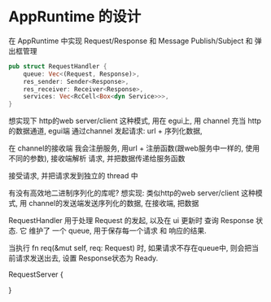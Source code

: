 # AppRuntime 的设计

在 AppRuntime 中实现 Request/Response 和 Message Publish/Subject 和 弹出框管理


```rust
pub struct RequestHandler {
    queue: Vec<(Request, Response)>,
    res_sender: Sender<Response>,
    res_receiver: Receiver<Response>,
    services: Vec<RcCell<Box<dyn Service>>>,
}
```

想实现下 http的web server/client 这种模式, 用在 egui上,  用 channel 充当 http的数据通道, egui端 通过channel 发起请求: url + 序列化数据, 

在 channel的接收端 我会注册服务, 用url + 注册函数(跟web服务中一样的, 使用不同的参数), 接收端解析 请求, 并把数据传递给服务函数

接受请求, 并把请求发到独立的 thread 中






有没有高效地二进制序列化的库呢? 想实现: 类似http的web server/client 这种模式, 用 channel的发送端发送序列化的数据, 在接收端, 把数据

RequestHandler 用于处理 Request 的发起, 以及在 ui 更新时 查询 Response 状态. 它 维护了 一个 queue, 用于保存每一个请求 和 响应的结果.

当执行 fn req(&mut self, req: Request) 时, 如果请求不存在queue中, 则会把当前请求发送出去, 设置 Response状态为 Ready.

RequestServer {

}